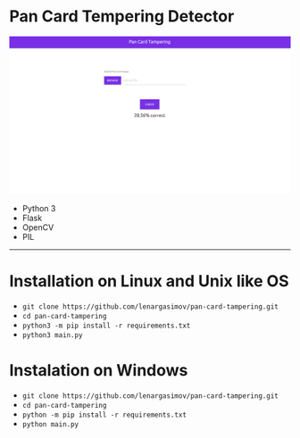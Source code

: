 # Pan Card Tempering Detector

![screen](screen.png)

- Python 3
- Flask
- OpenCV
- PIL

---

# Installation on Linux and Unix like OS

- `git clone https://github.com/lenargasimov/pan-card-tampering.git`
- `cd pan-card-tampering`
- `python3 -m pip install -r requirements.txt`
- `python3 main.py`

# Instalation on Windows

- `git clone https://github.com/lenargasimov/pan-card-tampering.git`
- `cd pan-card-tampering`
- `python -m pip install -r requirements.txt`
- `python main.py`









